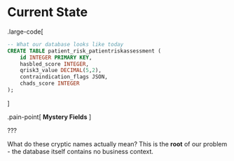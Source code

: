# Current State

.large-code[

```sql
-- What our database looks like today
CREATE TABLE patient_risk_patientriskassessment (
    id INTEGER PRIMARY KEY,
    hasbled_score INTEGER,
    qrisk3_value DECIMAL(5,2),
    contraindication_flags JSON,
    chads_score INTEGER
);
```

]


.pain-point[
**Mystery Fields**
]

???

What do these cryptic names actually mean? This is the **root** of our problem - the database itself contains no business context.
